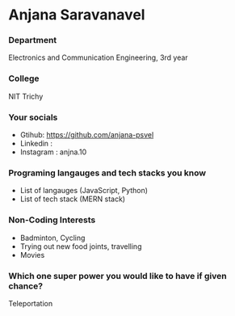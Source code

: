 # Anjana Saravanavel

### Department
Electronics and Communication Engineering, 3rd year

### College
NIT Trichy

### Your socials
- Gtihub: https://github.com/anjana-psvel
- Linkedin : 
- Instagram : anjna.10

### Programing langauges and tech stacks you know
- List of langauges (JavaScript, Python)
- List of tech stack (MERN stack)

### Non-Coding Interests
- Badminton, Cycling
- Trying out new food joints, travelling
- Movies

### Which one super power you would like to have if given chance?
Teleportation
